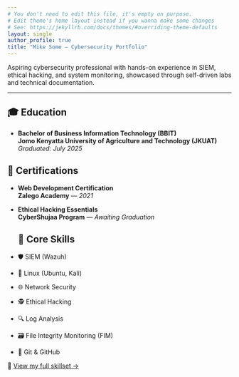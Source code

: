 ```yaml
---
# You don't need to edit this file, it's empty on purpose.
# Edit theme's home layout instead if you wanna make some changes
# See: https://jekyllrb.com/docs/themes/#overriding-theme-defaults
layout: single
author_profile: true
title: "Mike Some – Cybersecurity Portfolio"
---
```


Aspiring cybersecurity professional with hands-on experience in SIEM, ethical hacking, and system monitoring, showcased through self-driven labs and technical documentation.

---
## 🎓 Education

- **Bachelor of Business Information Technology (BBIT)**  
  **Jomo Kenyatta University of Agriculture and Technology (JKUAT)**  
_Graduated: July 2025_

## 📜 Certifications

- **Web Development Certification**  
  **Zalego Academy** — *2021*

- **Ethical Hacking Essentials**  
  **CyberShujaa Program** — *Awaiting Graduation*

  ## 🔧 Core Skills

- 🛡️ SIEM (Wazuh)
- 🐧 Linux (Ubuntu, Kali)
- 🌐 Network Security
- 🕵️ Ethical Hacking
- 🔍 Log Analysis
- 🗃️ File Integrity Monitoring (FIM)
- 🔗 Git & GitHub

📌 [View my full skillset →](/about/)

